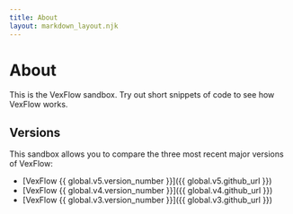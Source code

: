 ```yaml
---
title: About
layout: markdown_layout.njk
---
```


# About

This is the VexFlow sandbox. Try out short snippets of code to see how VexFlow works.

## Versions

This sandbox allows you to compare the three most recent major versions of VexFlow:

- [VexFlow {{ global.v5.version_number }}]({{ global.v5.github_url }})
- [VexFlow {{ global.v4.version_number }}]({{ global.v4.github_url }})
- [VexFlow {{ global.v3.version_number }}]({{ global.v3.github_url }})
